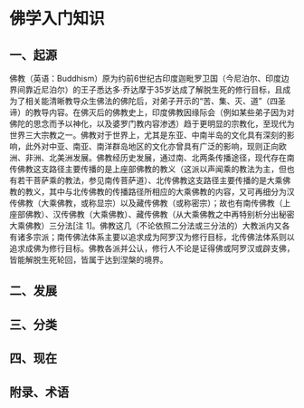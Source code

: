 # 佛学入门知识

## 一、起源

佛教（英语：Buddhism）原为约前6世纪古印度迦毗罗卫国（今尼泊尔、印度边界间靠近尼泊尔）的王子悉达多·乔达摩于35岁达成了解脱生死的修行目标，且成为了相关能清晰教导众生佛法的佛陀后，对弟子开示的“苦、集、灭、道”（四圣谛）的教导内容。在佛灭后的佛教史上，印度佛教因缘际会（例如某些弟子因为对佛陀的思念而予以神化，以及婆罗门教内容渗透）趋于更明显的宗教化，至现代为世界三大宗教之一。佛教对于世界上，尤其是东亚、中南半岛的文化具有深刻的影响，此外对中亚、南亚、南洋群岛地区的文化亦曾具有广泛的影响，现则正向欧洲、非洲、北美洲发展。佛教经历史发展，通过南、北两条传播途径，现代存在南传佛教这支路径主要传播的是上座部佛教的教义（这派以声闻乘的教法为主，但也有若干菩萨乘的教法，参见南传菩萨道）、北传佛教这支路径主要传播的是大乘佛教的教义，其中与北传佛教的传播路径所相应的大乘佛教的内容，又可再细分为汉传佛教（大乘佛教，或称显宗）以及藏传佛教（或称密宗）；故也有南传佛教（上座部佛教）、汉传佛教（大乘佛教）、藏传佛教（从大乘佛教之中再特别析分出秘密大乘佛教）三分法[注 1]。佛教这几（不论依照二分法或三分法的）大教派内又各有诸多宗派；南传佛法体系主要以追求成为阿罗汉为修行目标，北传佛法体系则以追求成佛为修行目标。佛教各派并公认，修行人不论是证得佛或阿罗汉或辟支佛，皆能解脱生死轮回，皆属于达到涅槃的境界。

## 二、发展

## 三、分类

## 四、现在

## 附录、术语
